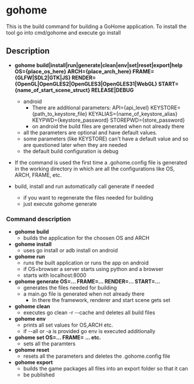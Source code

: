 # gohome

This is the build command for building a GoHome application.
To install the tool go into cmd/gohome and execute go install

## Description

+ **gohome build|install|run|generate|clean|env|set|reset|export|help OS={place_os_here} ARCH={place_arch_here} FRAME={GLFW|SDL2|GTK|JS} RENDER={OpenGL|OpenGLES2|OpenGLES3|OpenGLES31|WebGL} START={name_of_start_scene_struct} RELEASE|DEBUG**
    - android
        * There are additional parameters: API={api_level} KEYSTORE={path_to_keystore_file} KEYALIAS={name_of_keystore_alias} KEYPWD={keystore_password} STOREPWD={store_password}
        * on android the build files are generated when not already there
    - all the parameters are optional and have default values.
    - some parameters (like KEYSTORE) can't have a default value and so are questioned later when they are needed
    - the default build configuration is debug

+ If the command is used the first time a .gohome.config file is generated in the working directory in which are all the configurations like OS, ARCH, FRAME, etc.
+ build, install and run automatically call generate if needed
    - if you want to regenerate the files needed for building
    - just execute gohome generate

### Command description

+ **gohome build**
    - builds the application for the choosen OS and ARCH
+ **gohome install**
    - uses go install or adb install on android
+ **gohome run**
    - runs the built application or runs the app on android
    - if OS=browser a server starts using python and a browser
    - starts with localhost:8000
+ **gohome generate OS=... FRAME=... RENDER=... START=...**
    - generates the files needed for building
    - a main.go file is generated when not already there
        * In there the framework, renderer and start scene gets set
+ **gohome clean**
    - executes go clean -r --cache and deletes all build files
+ **gohome env**
    - prints all set values for OS,ARCH etc.
    - if --all or -a is provided go env is executed additionally
+ **gohome set OS=... FRAME= ... etc.**
    - sets all the paramters
+ **gohome reset**
    - resets all the parameters and deletes the .gohome.config file
+ **gohome export**
    - builds the game packages all files into an export folder so that it can
    - be published
